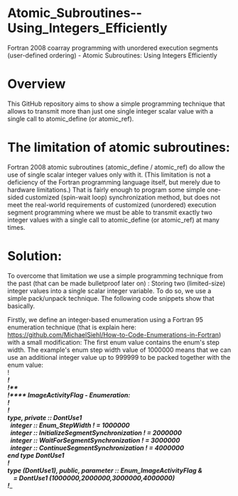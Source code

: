 # Atomic_Subroutines--Using_Integers_Efficiently
Fortran 2008 coarray programming with unordered execution segments (user-defined ordering) - Atomic Subroutines: Using Integers Efficiently

# Overview
This GitHub repository aims to show a simple programming technique that allows to transmit more than just one single integer scalar value with a single call to atomic_define (or atomic_ref).

# The limitation of atomic subroutines:
Fortran 2008 atomic subroutines (atomic_define / atomic_ref) do allow the use of single scalar integer values only with it. (This limitation is not a deficiency of the Fortran programming language itself, but merely due to hardware limitations.) That is fairly enough to program some simple one-sided customized (spin-wait loop) synchronization method, but does not meet the real-world requirements of customized (unordered) execution segment programming where we must be able to transmit exactly two integer values with a single call to atomic_define (or atomic_ref) at many times.

# Solution:
To overcome that limitation we use a simple programming technique from the past (that can be made bulletproof later on) : Storing two (limited-size) integer values into a single scalar integer variable. To do so, we use a simple pack/unpack technique.
The following code snippets show that basically.

Firstly, we define an integer-based enumeration using a Fortran 95 enumeration technique (that is explain here: https://github.com/MichaelSiehl/How-to-Code-Enumerations-in-Fortran) with a small modification: The first enum value contains the enum's step width. The example's enum step width value of 1000000 means that we can use an additional integer value up to 999999 to be packed together with the enum value:<br />
!___________________________________________________________<br />
!<br />
!*****************************************<br />
!****  ImageActivityFlag - Enumeration: **<br />
!*****************************************<br />
!<br />
type, private :: DontUse1<br />
&nbsp;&nbsp;integer :: Enum_StepWidth ! = 1000000<br />
&nbsp;&nbsp;integer :: InitializeSegmentSynchronization ! = 2000000<br />
&nbsp;&nbsp;integer :: WaitForSegmentSynchronization ! = 3000000<br />
&nbsp;&nbsp;integer :: ContinueSegmentSynchronization ! = 4000000<br />
end type DontUse1<br />
!<br />
type (DontUse1), public, parameter :: Enum_ImageActivityFlag &<br />
&nbsp;&nbsp;&nbsp;&nbsp;= DontUse1 (1000000,2000000,3000000,4000000)<br />
!____________________________________________________________<br />
